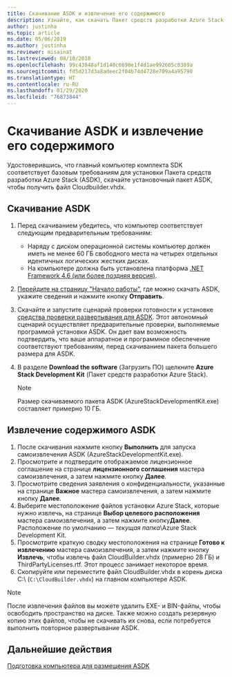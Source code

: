 ```yaml
---
title: Скачивание ASDK и извлечение его содержимого
description: Узнайте, как скачать Пакет средств разработки Azure Stack (ASDK) и извлечь его содержимое.
author: justinha
ms.topic: article
ms.date: 05/06/2019
ms.author: justinha
ms.reviewer: misainat
ms.lastreviewed: 08/10/2018
ms.openlocfilehash: 99c43848af1d140c6698e1f4d1ae992665c0389a
ms.sourcegitcommit: fd5d217d3a8adeec2f04b74d4728e709a4a95790
ms.translationtype: HT
ms.contentlocale: ru-RU
ms.lasthandoff: 01/29/2020
ms.locfileid: "76873844"
---
```

# <a name="download-and-extract-the-asdk"></a>Скачивание ASDK и извлечение его содержимого
Удостоверившись, что главный компьютер комплекта SDK соответствует базовым требованиям для установки Пакета средств разработки Azure Stack (ASDK), скачайте установочный пакет ASDK, чтобы получить файл Cloudbuilder.vhdx.

## <a name="download-the-asdk"></a>Скачивание ASDK
1. Перед скачиванием убедитесь, что компьютер соответствует следующим предварительным требованиям:

   - Наряду с диском операционной системы компьютер должен иметь не менее 60 ГБ свободного места на четырех отдельных идентичных логических жестких дисках.
   - На компьютере должна быть установлена платформа [.NET Framework 4.6 (или более поздняя версия)](https://dotnet.microsoft.com/download/dotnet-framework-runtime/net46).

2. [Перейдите на страницу "Начало работы"](https://azure.microsoft.com/overview/azure-stack/try/?v=try), где можно скачать ASDK, укажите сведения и нажмите кнопку **Отправить**.
3. Скачайте и запустите сценарий проверки готовности к установке [средства проверки развертывания для ASDK](https://go.microsoft.com/fwlink/?LinkId=828735&clcid=0x409). Этот автономный сценарий осуществляет предварительные проверки, выполняемые программой установки ASDK. Он дает вам возможность подтвердить, что ваше аппаратное и программное обеспечение соответствуют требованиям, перед скачиванием пакета большего размера для ASDK.
4. В разделе **Download the software** (Загрузить ПО) щелкните **Azure Stack Development Kit** (Пакет средств разработки Azure Stack).

   > [!NOTE]
   > Размер скачиваемого пакета ASDK (AzureStackDevelopmentKit.exe) составляет примерно 10 ГБ.

## <a name="extract-the-asdk"></a>Извлечение содержимого ASDK
1. После скачивания нажмите кнопку **Выполнить** для запуска самоизвлечения ASDK (AzureStackDevelopmentKit.exe).
2. Просмотрите и подтвердите отображаемое лицензионное соглашение на странице **лицензионного соглашения** мастера самоизвлечения, а затем нажмите кнопку **Далее**.
3. Просмотрите сведения заявления о конфиденциальности, указанные на странице **Важное** мастера самоизвлечения, а затем нажмите кнопку **Далее**.
4. Выберите местоположение файлов установки Azure Stack, которые нужно извлечь, на странице **Выбор целевого расположения** мастера самоизвлечения, а затем нажмите кнопку**Далее**. Расположение по умолчанию — *текущая папка*\Azure Stack Development Kit. 
5. Просмотрите краткую сводку местоположения на странице **Готово к извлечению** мастера самоизвлечения, а затем нажмите кнопку **Извлечь**, чтобы извлечь файл CloudBuilder.vhdx (примерно 28 ГБ) и ThirdPartyLicenses.rtf. Этот процесс занимает некоторое время.
6. Скопируйте или переместите файл CloudBuilder.vhdx в корень диска C:\ (`C:\CloudBuilder.vhdx`) на главном компьютере ASDK.

> [!NOTE]
> После извлечения файлов вы можете удалить EXE- и BIN-файлы, чтобы освободить пространство на диске. Также можно создать резервную копию этих файлов, чтобы не скачивать их снова, если потребуется выполнить повторное развертывание ASDK.


## <a name="next-steps"></a>Дальнейшие действия
[Подготовка компьютера для размещения ASDK](asdk-prepare-host.md)